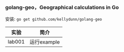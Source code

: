 ### golang-geo，Geographical calculations in Go
安装:
`go get github.com/kellydunn/golang-geo`

|实验|简介|
|---|---|
|lab001|运行example|

